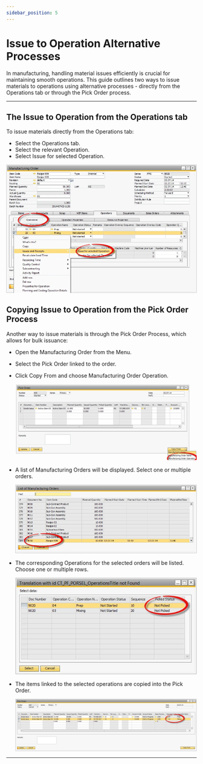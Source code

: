 ```yaml
---
sidebar_position: 5
---
```


# Issue to Operation Alternative Processes

In manufacturing, handling material issues efficiently is crucial for maintaining smooth operations. This guide outlines two ways to issue materials to operations using alternative processes - directly from the Operations tab or through the Pick Order process.

---

## The Issue to Operation from the Operations tab

To issue materials directly from the Operations tab:

- Select the Operations tab.
- Select the relevant Operation.
- Select Issue for selected Operation.

![Issue for selected Operation](./media/issue-to-operation-alternative-processes/issue-for-selected-operation.webp)

## Copying Issue to Operation from the Pick Order Process

Another way to issue materials is through the Pick Order Process, which allows for bulk issuance:

- Open the Manufacturing Order from the Menu.
- Select the Pick Order linked to the order.
- Click Copy From and choose Manufacturing Order Operation.

    ![Copy from](./media/issue-to-operation-alternative-processes/copy-from.webp)

- A list of Manufacturing Orders will be displayed. Select one or multiple orders.

    ![List of orders](./media/issue-to-operation-alternative-processes/list-of-orders.webp)

- The corresponding Operations for the selected orders will be listed. Choose one or multiple rows.

    ![Order data](./media/issue-to-operation-alternative-processes/order-data.webp)

- The items linked to the selected operations are copied into the Pick Order.

  ![Pick Order](./media/issue-to-operation-alternative-processes/pick-order.webp)

---
